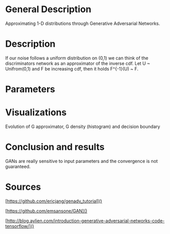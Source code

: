 # General Description
Approximating 1-D distributions through Generative Adversarial Networks.


# Description
If our noise follows a uniform distribution on (0,1) we can think of the discriminators
network as an approximator of the inverse cdf.
Let U ~ Unifrom(0,1) and F be increasing cdf, then it holds F^{-1}(U) ~ F.



# Parameters

# Visualizations
Evolution of G approximator, G density (histogram) and decision boundary


# Conclusion and results
GANs are really sensitive to input parameters and the convergence is not
guaranteed.

# Sources

[https://github.com/ericjang/genadv_tutorial]()

[https://github.com/emsansone/GAN]()

[http://blog.aylien.com/introduction-generative-adversarial-networks-code-tensorflow/]()

